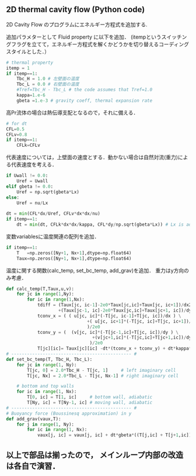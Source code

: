 ## 2D thermal cavity flow (Python code)  

2D Cavity Flow のプログラムにエネルギー方程式を追加する.

追加パラメターとして Fluid property に以下を追加．
(itempというスイッチングフラグを立てて，エネルギー方程式を解くかどうかを切り替えるコーディングスタイルとした．）
```Python
# thermal property 
itemp = 1
if itemp==1:
    Tbc_H = 1.0 # 左壁面の温度
    Tbc_L = 0.0 # 右壁面の温度
    #Tref=Tbc_H - Tbc_L # the code assumes that Tref=1.0 
    kappa=1.e-6
    gbeta =1.e-3 # gravity coeff, thermal expansion rate
```

高Pr流体の場合は熱伝導支配となるので，それに備える．
```Python
# for dt
CFL=0.5
CFLv=0.8
if itemp==1:
    CFLk=CFLv
```

代表速度については，上壁面の速度とする．動かない場合は自然対流(重力)による代表速度を考える．
```Python
if Uwall != 0.0:
    Uref = Uwall
elif gbeta != 0.0:
    Uref = np.sqrt(gbeta*Lx) 
else:
    Uref = nu/Lx
    
dt = min(CFL*dx/Uref, CFLv*dx*dx/nu)
if itemp==1:
    dt = min(dt, CFLk*dx*dx/kappa, CFL*dy/np.sqrt(gbeta*Lx)) # Lx is added, 2021/07/09
```

変数variablesに温度関連の配列を追加．
```Python 
if itemp==1:
    T   =np.zeros([Ny+1, Nx+1],dtype=np.float64)
    Taux=np.zeros([Ny+1, Nx+1],dtype=np.float64)
```

温度に関する関数(calc_temp, set_bc_temp, add_grav)を追加． 重力はy方向のみ考慮．
```Python
def calc_temp(T,Taux,u,v):
    for jc in range(1,Ny):
        for ic in range(1,Nx):
            tdiff = (Taux[jc, ic-1]-2e0*Taux[jc,ic]+Taux[jc, ic+1])/dx2 \
                    +(Taux[jc-1, ic]-2e0*Taux[jc,ic]+Taux[jc+1, ic])/dy2
            tconv_x = ( ( u[jc, ic]*(-T[jc, ic-1]+T[jc, ic])/dx ) \
                               +( u[jc, ic+1]*(-T[jc, ic]+T[jc, ic+1])/dx ) \
                               )/2e0             
            tconv_y = (  (v[jc, ic]*(-T[jc-1,ic]+T[jc, ic])/dy ) \
                                 +(v[jc+1,ic]*(-T[jc,ic]+T[jc+1,ic])/dy ) \
                                )/2e0
            T[jc][ic]= Taux[jc][ic] -dt*(tconv_x + tconv_y) + dt*kappa*tdiff 
# ---------------------------------------------- #
def set_bc_temp(T, Tbc_H, Tbc_L):
    for jc in range(1, Ny):
        T[jc, 0] = 2.0*Tbc_H - T[jc, 1]     # left imaginary cell
        T[jc, Nx] = 2.0*Tbc_L - T[jc, Nx-1] # right imaginary cell

    # bottom and top walls
    for ic in range(1, Nx):
        T[0, ic] = T[1, ic]     # bottom wall, adiabatic 
        T[Ny, ic] = T[Ny-1, ic] # moving wall, adiabatic
# ---------------------------------------------- #
# Buoyancy force (Boussinesq approximation) in y
def add_grav(vaux,T):
    for j in range(1, Ny):
        for ic in range(1, Nx):
            vaux[j, ic] = vaux[j, ic] + dt*gbeta*((T[j,ic] + T[j+1,ic])/2.0 )
```
 
## 以上で部品は揃ったので， メインループ内部の改造は各自で演習．
